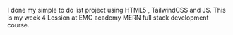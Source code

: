 I done my simple to do list project using HTML5 , TailwindCSS and JS.
This is my week 4 Lession at EMC academy MERN full stack development course.
